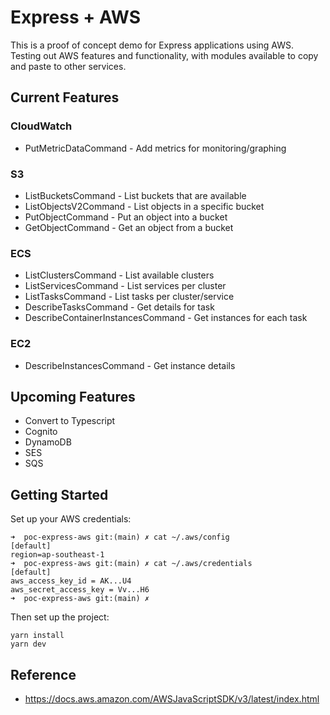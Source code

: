 # Express + AWS

This is a proof of concept demo for Express applications using AWS. Testing out AWS features and functionality, with modules available to copy and paste to other services.

## Current Features

### CloudWatch

- PutMetricDataCommand - Add metrics for monitoring/graphing

### S3

- ListBucketsCommand - List buckets that are available
- ListObjectsV2Command - List objects in a specific bucket
- PutObjectCommand - Put an object into a bucket
- GetObjectCommand - Get an object from a bucket

### ECS

- ListClustersCommand - List available clusters
- ListServicesCommand - List services per cluster
- ListTasksCommand - List tasks per cluster/service
- DescribeTasksCommand - Get details for task
- DescribeContainerInstancesCommand - Get instances for each task

### EC2

- DescribeInstancesCommand - Get instance details

## Upcoming Features

- Convert to Typescript
- Cognito
- DynamoDB
- SES
- SQS

## Getting Started

Set up your AWS credentials:

```
➜  poc-express-aws git:(main) ✗ cat ~/.aws/config
[default]
region=ap-southeast-1
➜  poc-express-aws git:(main) ✗ cat ~/.aws/credentials
[default]
aws_access_key_id = AK...U4
aws_secret_access_key = Vv...H6
➜  poc-express-aws git:(main) ✗
```

Then set up the project:

```
yarn install
yarn dev
```

## Reference

- https://docs.aws.amazon.com/AWSJavaScriptSDK/v3/latest/index.html
